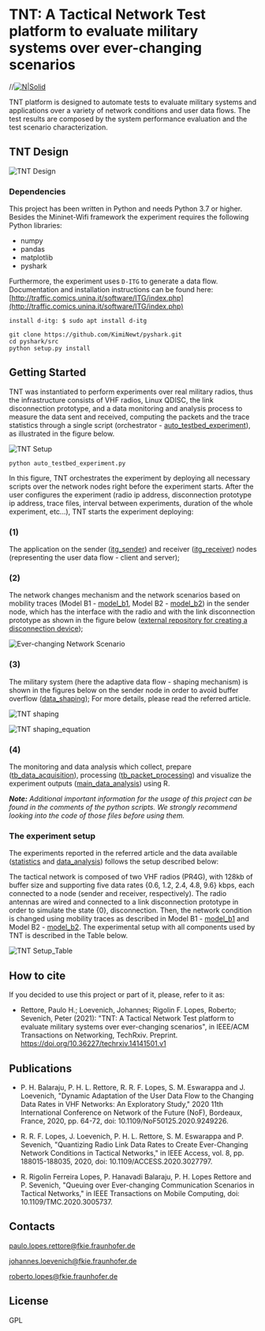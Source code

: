 # TNT: A Tactical Network Test platform to evaluate military systems over ever-changing scenarios
//[![N|Solid](https://www.fkie.fraunhofer.de/content/dam/fkie/fkie.svg)](https://www.fkie.fraunhofer.de)

TNT platform is designed to automate tests to evaluate military systems and 
applications over a variety of network conditions and user data flows. 
The test results are composed by the system performance evaluation and the 
test scenario characterization.

## TNT Design
![TNT Design](img/Design_TNT.png)


### Dependencies
This project has been written in Python and needs Python 3.7 or higher.
Besides the Mininet-Wifi framework the experiment requires the following Python libraries:

 - numpy
 - pandas
 - matplotlib
 - pyshark

Furthermore, the experiment uses `D-ITG` to generate a data flow.
Documentation and installation instructions can be found here:
[http://traffic.comics.unina.it/software/ITG/index.php](http://traffic.comics.unina.it/software/ITG/index.php)

```shell
install d-itg: $ sudo apt install d-itg
```

```shell
git clone https://github.com/KimiNewt/pyshark.git
cd pyshark/src
python setup.py install
```

## Getting Started
TNT was instantiated to perform experiments over real military radios, thus the infrastructure consists of VHF radios,
Linux QDISC, the link disconnection prototype, and a data monitoring and analysis process to measure the data sent and
received, computing the packets and the trace statistics through a single script (orchestrator -
[auto_testbed_experiment](experiment_testbed/auto_testbed_experiment.py)), as illustrated in the figure below. 

![TNT Setup](img/setup.png)

```shell
python auto_testbed_experiment.py
```

In this figure, TNT orchestrates the experiment by deploying all necessary scripts over the network nodes right before 
the experiment starts. After the user configures the experiment (radio ip address, disconnection prototype ip address, 
trace files, interval between experiments, duration of the whole experiment, etc...), TNT starts the experiment deploying: 

### (1) 
The application on the sender ([itg_sender](experiment_testbed/itg_sender.py)) and receiver 
([itg_receiver](experiment_testbed/itg_receiver.py)) nodes (representing the user data flow - client and server); 

### (2)
The network changes mechanism and the network scenarios based on mobility traces 
(Model B1 - [model_b1](model_b1/README.md), Model B2 - [model_b2](model_b2/README.md))
in the sender node, which has the interface with the radio and with the link disconnection prototype as shown in the figure below 
([external repository for creating a disconnection device](https://github.com/prettore/link-disconnection-prototype)); 

![Ever-changing Network Scenario](img/Design_TNT_network.png)

### (3) 
The military system (here the adaptive data flow - shaping mechanism) is shown in the figures below on
the sender node in order to avoid buffer overflow ([data_shaping](military_system/data_shaping.py));  For more details, 
please read the referred article.

![TNT shaping](img/shaping.png) 

![TNT shaping_equation](img/shaping_eq.png)

### (4) 
The monitoring and data analysis which collect, prepare ([tb_data_acquisition](experiment_testbed/tb_data_acquisition.py)), 
processing ([tb_packet_processing](experiment_testbed/tb_packet_processing.py)) and visualize the experiment outputs 
([main_data_analysis](data_analysis/main_data_analysis.R)) using R.

_**Note:** Additional important information for the usage of this project can be found in the comments of the python scripts.
We strongly recommend looking into the code of those files before using them._

### The experiment setup
The experiments reported in the referred article and the data available ([statistics](experiment_testbed/data) and 
[data_analysis](data_analysis/img)) follows the setup described below: 

The tactical network is composed of two VHF radios (PR4G), with 128kb of buffer size and supporting five data
rates {0.6, 1.2, 2.4, 4.8, 9.6} kbps, each connected to a node (sender and receiver, respectively). The radio antennas are
wired and connected to a link disconnection prototype in order to simulate the state {0}, disconnection. Then, the network
condition is changed using mobility traces as described in  Model B1 - [model_b1](model_b1/README.md) and 
Model B2 - [model_b2](model_b2/README.md). The experimental setup with all components used by TNT is described in the Table below.

![TNT Setup_Table](img/table.png)

How to cite
----
If you decided to use this project or part of it, please, refer to it as:

-  Rettore, Paulo H.; Loevenich, Johannes; Rigolin F. Lopes, Roberto; Sevenich, Peter (2021): "TNT: A Tactical Network Test platform to evaluate military systems over ever-changing scenarios", in IEEE/ACM Transactions on Networking, TechRxiv. Preprint. https://doi.org/10.36227/techrxiv.14141501.v1 

Publications
----

- P. H. Balaraju, P. H. L. Rettore, R. R. F. Lopes, S. M. Eswarappa and J. Loevenich, "Dynamic Adaptation of the User Data Flow to the Changing Data Rates in VHF Networks: An Exploratory Study," 2020 11th International Conference on Network of the Future (NoF), Bordeaux, France, 2020, pp. 64-72, doi: 10.1109/NoF50125.2020.9249226.

- R. R. F. Lopes, J. Loevenich, P. H. L. Rettore, S. M. Eswarappa and P. Sevenich, "Quantizing Radio Link Data Rates to Create Ever-Changing Network Conditions in Tactical Networks," in IEEE Access, vol. 8, pp. 188015-188035, 2020, doi: 10.1109/ACCESS.2020.3027797.

- R. Rigolin Ferreira Lopes, P. Hanavadi Balaraju, P. H. Lopes Rettore and P. Sevenich, "Queuing over Ever-changing Communication Scenarios in Tactical Networks," in IEEE Transactions on Mobile Computing, doi: 10.1109/TMC.2020.3005737.

Contacts
----

paulo.lopes.rettore@fkie.fraunhofer.de

johannes.loevenich@fkie.fraunhofer.de

roberto.lopes@fkie.fraunhofer.de

License
----

GPL
